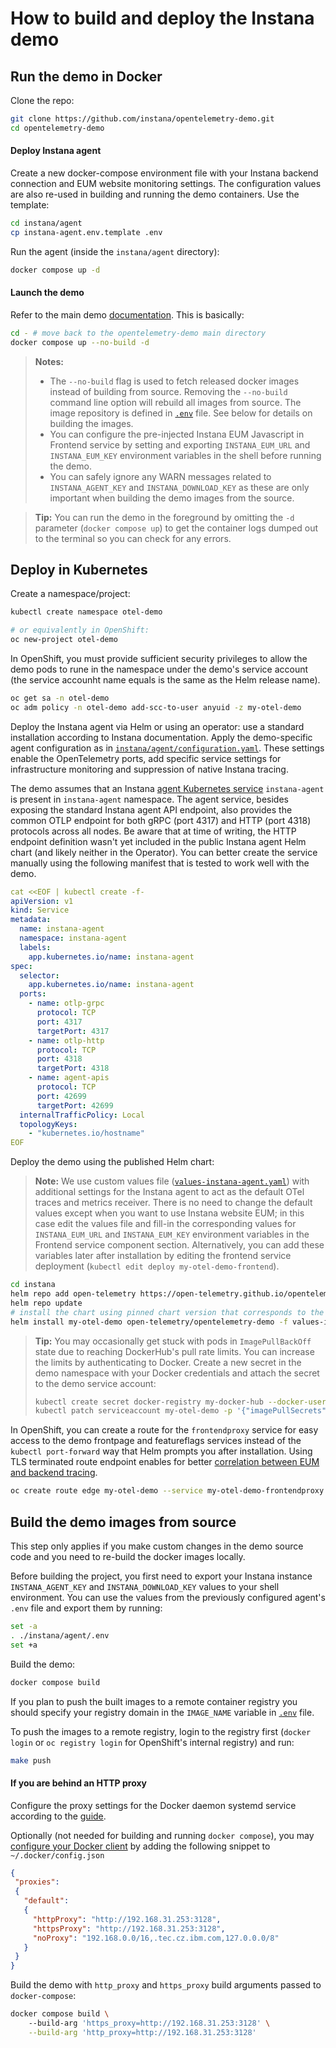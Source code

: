 # How to build and deploy the Instana demo

## Run the demo in Docker

Clone the repo:
```sh
git clone https://github.com/instana/opentelemetry-demo.git
cd opentelemetry-demo
```

#### Deploy Instana agent
Create a new docker-compose environment file with your Instana backend connection and EUM website monitoring settings. The configuration values are also re-used in building and running the demo containers. Use the template:
```sh
cd instana/agent
cp instana-agent.env.template .env
```

Run the agent (inside the `instana/agent` directory):
```sh
docker compose up -d
```

#### Launch the demo
Refer to the main demo [documentation](https://opentelemetry.io/docs/demo/docker-deployment/). This is basically:
```sh
cd - # move back to the opentelemetry-demo main directory
docker compose up --no-build -d
```

> **Notes:**
> - The `--no-build` flag is used to fetch released docker images instead of building from source. Removing the `--no-build` command line option will rebuild all images from source. The image repository is defined in [`.env`](../.env) file. See below for details on building the images.
> - You can configure the pre-injected Instana EUM Javascript in Frontend service by setting and exporting `INSTANA_EUM_URL` and `INSTANA_EUM_KEY` environment variables in the shell before running the demo.
> - You can safely ignore any WARN messages related to `INSTANA_AGENT_KEY` and `INSTANA_DOWNLOAD_KEY` as these are only important when building the demo images from the source.

> **Tip:**
> You can run the demo in the foreground  by omitting the `-d` parameter (`docker compose up`) to get the container logs dumped out to the terminal so you can check for any errors.

## Deploy in Kubernetes

Create a namespace/project:
```sh
kubectl create namespace otel-demo

# or equivalently in OpenShift:
oc new-project otel-demo
```

In OpenShift, you must provide sufficient security privileges to allow the demo pods to rune in the namespace under the demo's service account (the service accounht name equals is the same as the Helm release name). 
```sh
oc get sa -n otel-demo
oc adm policy -n otel-demo add-scc-to-user anyuid -z my-otel-demo
```

Deploy the Instana agent via Helm or using an operator: use a standard installation according to Instana documentation. Apply the demo-specific agent configuration as in [`instana/agent/configuration.yaml`](../instana/agent/configuration.yaml). These settings enable the OpenTelemetry ports, add specific service settings for infrastructure monitoring and suppression of native Instana tracing.

The demo assumes that an Instana [agent Kubernetes service](https://www.ibm.com/docs/en/instana-observability/current?topic=agents-installing-host-agent-kubernetes#instana-agent-service) `instana-agent` is present in `instana-agent` namespace. The agent service, besides exposing the standard Instana agent API endpoint, also provides the common OTLP endpoint for both gRPC (port 4317) and HTTP (port 4318) protocols across all nodes. Be aware that at time of writing, the HTTP endpoint definition wasn't yet included in the public Instana agent Helm chart (and likely neither in the Operator). You can better create the service manually using the following manifest that is tested to work well with the demo.
```yaml
cat <<EOF | kubectl create -f-
apiVersion: v1
kind: Service
metadata:
  name: instana-agent
  namespace: instana-agent
  labels:
    app.kubernetes.io/name: instana-agent
spec:
  selector:
    app.kubernetes.io/name: instana-agent
  ports:
    - name: otlp-grpc
      protocol: TCP
      port: 4317
      targetPort: 4317
    - name: otlp-http
      protocol: TCP
      port: 4318
      targetPort: 4318
    - name: agent-apis
      protocol: TCP
      port: 42699
      targetPort: 42699
  internalTrafficPolicy: Local
  topologyKeys:
    - "kubernetes.io/hostname"
EOF
```

Deploy the demo using the published Helm chart:

> **Note:**
> We use custom values file ([`values-instana-agent.yaml`](../instana/values-instana-agent.yaml)) with additional settings for the Instana agent to act as the default OTel traces and metrics receiver. There is no need to change the default values except when you want to use Instana website EUM; in this case edit the values file and fill-in the corresponding values for `INSTANA_EUM_URL` and `INSTANA_EUM_KEY` environment variables in the Frontend service component section. Alternatively, you can add these variables later after installation by editing the frontend service deployment (`kubectl edit deploy my-otel-demo-frontend`).

```sh
cd instana
helm repo add open-telemetry https://open-telemetry.github.io/opentelemetry-helm-charts
helm repo update
# install the chart using pinned chart version that corresponds to the 1.6 release
helm install my-otel-demo open-telemetry/opentelemetry-demo -f values-instana-agent.yaml --version 0.26.1
```

> **Tip:**
> You may occasionally get stuck with pods in `ImagePullBackOff` state due to reaching DockerHub's pull rate limits. You can increase the limits by authenticating to Docker. Create a new secret in the demo namespace with your Docker credentials and attach the secret to the demo service account:
> ```sh
> kubectl create secret docker-registry my-docker-hub --docker-username <username> --docker-password <password> --docker-server docker.io
> kubectl patch serviceaccount my-otel-demo -p '{"imagePullSecrets": [{"name": "my-docker-hub"}]}'
> ```

In OpenShift, you can create a route for the `frontendproxy` service for easy access to the demo frontpage and featureflags services instead of the `kubectl port-forward` way that Helm prompts you after installation. Using TLS terminated route endpoint enables for better [correlation between EUM and backend tracing](https://www.ibm.com/docs/en/instana-observability/current?topic=websites-backend-correlation#backend-correlation).
```sh
oc create route edge my-otel-demo --service my-otel-demo-frontendproxy
```

## Build the demo images from source

This step only applies if you make custom changes in the demo source code and you need to re-build the docker images locally.

Before building the project, you first need to export your Instana instance `INSTANA_AGENT_KEY` and `INSTANA_DOWNLOAD_KEY` values to your shell environment. You can use the values from the previously configured agent's `.env` file and export them by running:
```sh
set -a
. ./instana/agent/.env
set +a
```

Build the demo:
```sh
docker compose build
```

If you plan to push the built images to a remote container registry you should specify your registry domain in the `IMAGE_NAME` variable in [`.env`](../.env) file. 

To push the images to a remote registry, login to the registry first (`docker login` or `oc registry login` for OpenShift's internal registry) and run:
```sh
make push
```

#### If you are behind an HTTP proxy
Configure the proxy settings for the Docker daemon systemd service according to the [guide](https://docs.docker.com/config/daemon/systemd/#httphttps-proxy).

Optionally (not needed for building and running `docker compose`), you may [configure your Docker client](https://docs.docker.com/network/proxy/) by adding the following snippet to `~/.docker/config.json`
```json
{
 "proxies":
 {
   "default":
   {
     "httpProxy": "http://192.168.31.253:3128",
     "httpsProxy": "http://192.168.31.253:3128",
     "noProxy": "192.168.0.0/16,.tec.cz.ibm.com,127.0.0.0/8"
   }
 }
}
```

Build the demo with `http_proxy` and `https_proxy` build arguments passed to `docker-compose`:
```sh
docker compose build \ 
    --build-arg 'https_proxy=http://192.168.31.253:3128' \
    --build-arg 'http_proxy=http://192.168.31.253:3128' 
```
